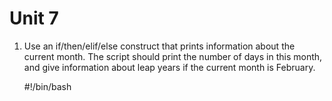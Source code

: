 
# Unit 7

1. Use an if/then/elif/else construct that prints information about the current month. The script should print the number of days in this month, and give information about leap years if the current month is February.

	#!/bin/bash
	
